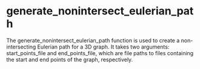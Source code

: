 # generate_nonintersect_eulerian_path
The generate_nonintersect_eulerian_path function is used to create a non-intersecting Eulerian path for a 3D graph. It takes two arguments: start_points_file and end_points_file, which are file paths to files containing the start and end points of the graph, respectively.
